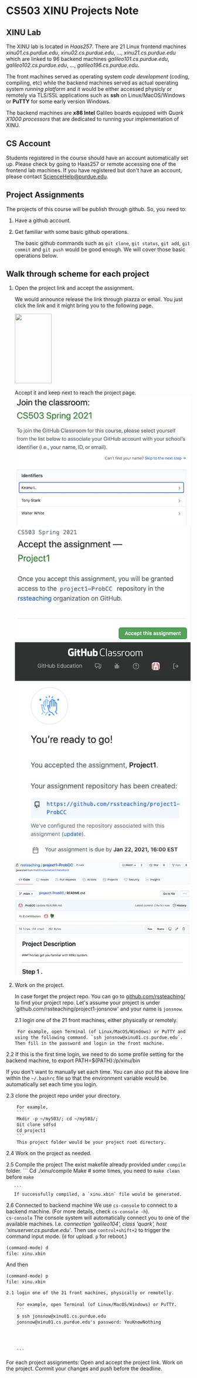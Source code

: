 # CS503 XINU Projects Note

## XINU Lab
The XINU lab is located in *Haas257*. There are 21 Linux frontend machines *xinu01.cs.purdue.edu*, *xinu02.cs.purdue.edu*, ..., *xinu21.cs.purdue.edu* which are linked to 96 backend machines *galileo101.cs.purdue.edu*, *galileo102.cs.purdue.edu*, ..., *galileo196.cs.purdue.edu*. 


The front machines served as operating system *code development* (coding, compiling, etc) while the backend machines served as actual operating system *running platform* and it would be either accessed physicly or remotely via TLS/SSL applications such as **ssh** on Linux/MacOS/Windows or **PuTTY** for some early version Windows.  

The backend machines are **x86 Intel** Galileo boards equipped with *Quark X1000 processors* that are dedicated to running your implementation of XINU. 



## CS Account
Students registered in the course should have an account automatically set up. Please check by going to Haas257 or remote accessing one of the frontend lab machines. If you have registered but don't have an account, please contact [ScienceHelp@purdue.edu](ScienceHelp@purdue.edu).


## Project Assignments
The projects of this course will be publish through github. So, you need to: 
1. Have a github account.
2. Get familiar with some basic github operations. 

    The basic github commands such as `git clone`, `git status`, `git add`, `git commit` and `git push` would be good enough. We will cover those basic operations below.



## Walk through scheme for each project

1. Open the project link and accept the assignment.

    We would announce release the link through piazza or email. You just click the link and it might bring you to the following page.
    
   
    <img src="https://github.com/ProbShin/CS503ProjectsNote/blob/main/img/img01.png" width="100" height="190">

    Accept it and keep next to reach the project page.    
    ![img02](img02.png)
    ![img03](img03.png)
    ![img04](img04.png)
    ![img05](img05.png)


2. Work on the project. 
    
    In case forget the project repo. You can go to [github.com/rssteaching/](https://github.com/rssteaching/) to find your project repo.
    Let's assume your project is under 'github.com/rssteaching/project1-jonsnow' and your name is `jonsnow`.
    
    
     2.1 login one of the 21 front machines, either physically or remotely.
    
        For example, open Terminal (of Linux/MacOS/Windows) or PuTTY and using the following command. `ssh jonsnow@xinu01.cs.purdue.edu`. Then fill in the password and login in the front machine.

2.2 If this is the first time login, we need to do some profile setting for the backend machine, to export PATH=${PATH}:/p/xinu/bin

If you don't want to manually set each time. You can also put the above line within the `~/.bashrc` file so that the environment variable would be automatically set each time you login. 


2.3 clone the project repo under your directory.

        For example,
        ```
        Mkdir -p ~/my503/; cd ~/my503/;
        Git clone sdfsd
        Cd project1   
        ```
        This project folder would be your project root directory.

2.4 Work on the project as needed. 
     

2.5 Compile the project
      The exist makefile already provided under `compile` folder.
       ```
        Cd ./xinu/compile
        Make
        # some times, you need to `make clean` before `make`
        
       ```
       If successfully compiled, a `xinu.xbin` file would be generated.

2.6 Connected to backend machine
        We use `cs-console` to connect to a backend machine. (For more details, check `cs-console -h`).  
        ```
        cs-console
        ```
        The console system will automatically connect you to one of the available machines. I.e. *connection 'galileo104', class 'quark', host 'xinuserver.cs.purdue.edu'*. Then use `control+shift+2` to trigger the command input mode.  (`d` for upload. `p` for reboot.)
```
(command-mode) d
file: xinu.xbin
```
And then 
```
(command-mode) p
file: xinu.xbin
```

    
    
    
    
    
    
    
    2.1 login one of the 21 front machines, physically or remotelly.
    
        For example, open Terminal (of Linux/MacOS/Windows) or PuTTY.
        ```
        $ ssh jonsnow@xinu01.cs.purdue.edu
        jonsnow@xinu01.cs.purdue.edu's password: YouKnowNothing
        
        

        
        ```

For each project assignments:
Open and accept the project link. 
Work on the project. 
Commit your changes and push before the deadline.





